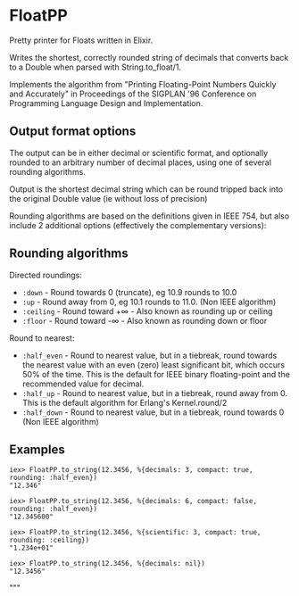 FloatPP
=====

  Pretty printer for Floats written in Elixir.

  Writes the shortest, correctly rounded string of decimals that converts back
  to a Double when parsed with String.to_float/1.

  Implements the algorithm from "Printing Floating-Point Numbers Quickly and Accurately"
  in Proceedings of the SIGPLAN '96 Conference on Programming Language Design and Implementation.

  ## Output format options
  The output can be in either decimal or scientific format, and optionally rounded
  to an arbitrary number of decimal places, using one of several rounding algorithms.

  Output is the shortest decimal string which can be round tripped back into the
  original Double value (ie without loss of precision)

  Rounding algorithms are based on the definitions given in IEEE 754, but also
  include 2 additional options (effectively the complementary versions):

  ## Rounding algorithms

  Directed roundings:
  * `:down` - Round towards 0 (truncate), eg 10.9 rounds to 10.0
  * `:up` - Round away from 0, eg 10.1 rounds to 11.0. (Non IEEE algorithm)
  * `:ceiling` - Round toward +∞ - Also known as rounding up or ceiling
  * `:floor` - Round toward -∞ - Also known as rounding down or floor

  Round to nearest:
  * `:half_even` - Round to nearest value, but in a tiebreak, round towards the
    nearest value with an even (zero) least significant bit, which occurs 50%
    of the time. This is the default for IEEE binary floating-point and the recommended
    value for decimal.
  * `:half_up` - Round to nearest value, but in a tiebreak, round away from 0.
    This is the default algorithm for Erlang's Kernel.round/2
  * `:half_down` - Round to nearest value, but in a tiebreak, round towards 0
    (Non IEEE algorithm)

  ## Examples

  ```
  iex> FloatPP.to_string(12.3456, %{decimals: 3, compact: true, rounding: :half_even})
  "12.346"

  iex> FloatPP.to_string(12.3456, %{decimals: 6, compact: false, rounding: :half_even})
  "12.345600"

  iex> FloatPP.to_string(12.3456, %{scientific: 3, compact: true, rounding: :ceiling})
  "1.234e+01"

  iex> FloatPP.to_string(12.3456, %{decimals: nil})
  "12.3456"
  ```

  """